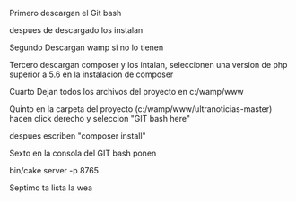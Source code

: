 Primero descargan el Git bash

despues de descargado los instalan

Segundo Descargan wamp si no lo tienen

Tercero descargan composer y los intalan, seleccionen una version de php superior a 5.6 en la instalacion de composer

Cuarto Dejan todos los archivos del proyecto en c:/wamp/www

Quinto en la carpeta del proyecto (c:/wamp/www/ultranoticias-master) hacen click derecho y seleccion "GIT bash here"

despues escriben "composer install"

Sexto en la consola del GIT bash ponen 

bin/cake server -p 8765

Septimo ta lista la wea

